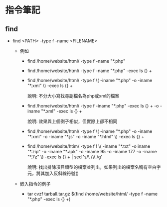 指令筆記
===========

## find
* find &lt;PATH&gt; -type f -name &lt;FILENAME&gt;
	* 例如
		* find /home/website/html/ -type f -name "*.php"
		* find /home/website/html/ -type f -name "*.php" -exec ls {} +
		* find /home/website/html/ -type f \\( -iname "\*.php" -o -iname "\*.xml" \\) -exec ls {} +
		
			說明: 不分大小寫找尋副檔名為php或xml的檔案
			
		* find /home/website/html/ -type f -iname "\*.php" -exec ls {} + -o -iname "\*.xml" -exec ls {} +
			
			說明: 效果與上個例子相似，但實際上卻不相同
			
		* find /home/website/html/ -type f \\( -iname "\*.php" -o -iname "\*.xml" -o -iname "\*.js" -o -iname "\*.html" \\) -exec ls {} +
		* find /home/website/htim/ -type f ! \\( -iname "\*.txt" -o iname "\*.zip" -o -iname "\*.apk" -o -iname 95 -o -iname 177 -o -iname "\*.7z" \\) -exec ls {} + | sed 's/\\ /\\\\ /g'

			說明: 找出排除項目類型的檔案並列出，如果列出的檔案名稱有空白字元，將其加入反斜線符號(\)
		
	* 嵌入指令的例子
		* tar cvzf tarball.tar.gz $(find /home/website/html/ -type f -name "*.php" -exec ls {} +)




